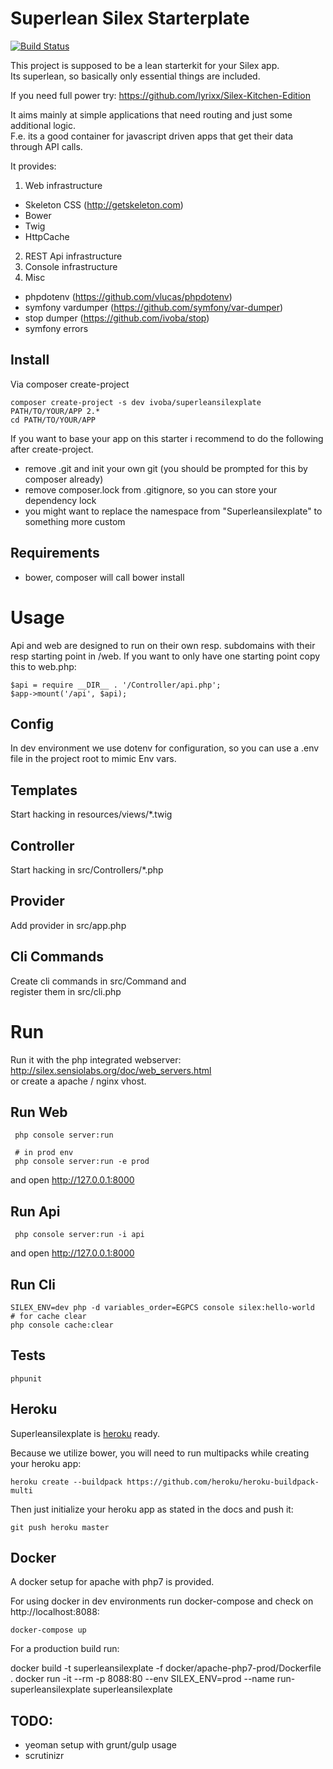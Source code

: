 # Superlean Silex Starterplate

[![Build Status](https://secure.travis-ci.org/ivoba/superleansilexplate.png?branch=master)](http://travis-ci.org/ivoba/superleansilexplate)

This project is supposed to be a lean starterkit for your Silex app.  
Its superlean, so basically only essential things are included.  

If you need full power try:
https://github.com/lyrixx/Silex-Kitchen-Edition

It aims mainly at simple applications that need routing and just some additional logic.  
F.e. its a good container for javascript driven apps that get their data through API calls.  

It provides:

1. Web infrastructure
  * Skeleton CSS (http://getskeleton.com)
  * Bower
  * Twig
  * HttpCache
2. REST Api infrastructure
3. Console infrastructure
4. Misc
  * phpdotenv (https://github.com/vlucas/phpdotenv)
  * symfony vardumper (https://github.com/symfony/var-dumper) 
  * stop dumper (https://github.com/ivoba/stop)
  * symfony errors
  
## Install
Via composer create-project

    composer create-project -s dev ivoba/superleansilexplate PATH/TO/YOUR/APP 2.*
    cd PATH/TO/YOUR/APP
    
If you want to base your app on this starter i recommend to do the following after create-project.  

- remove .git and init your own git (you should be prompted for this by composer already)
- remove composer.lock from .gitignore, so you can store your dependency lock
- you might want to replace the namespace from "Superleansilexplate" to something more custom

## Requirements
- bower, composer will call bower install

# Usage
Api and web are designed to run on their own resp. subdomains with their resp starting point in /web.
If you want to only have one starting point copy this to web.php:

    $api = require __DIR__ . '/Controller/api.php';
    $app->mount('/api', $api);


## Config
In dev environment we use dotenv for configuration, so you can use a .env file in the project root to mimic Env vars.
## Templates
Start hacking in resources/views/*.twig
## Controller
Start hacking in src/Controllers/*.php
## Provider
Add provider in src/app.php
## Cli Commands
Create cli commands in src/Command and  
register them in src/cli.php

# Run
Run it with the php integrated webserver: http://silex.sensiolabs.org/doc/web_servers.html  
or create a apache / nginx vhost.

## Run Web

     php console server:run
     
     # in prod env
     php console server:run -e prod

and open http://127.0.0.1:8000


## Run Api

     php console server:run -i api
     
and open http://127.0.0.1:8000
    
## Run Cli

    SILEX_ENV=dev php -d variables_order=EGPCS console silex:hello-world
    # for cache clear
    php console cache:clear
    

Tests
-----
`phpunit`
    

## Heroku
Superleansilexplate is [heroku](https://heroku.com) ready.  

Because we utilize bower, you will need to run multipacks while creating your heroku app: 

    heroku create --buildpack https://github.com/heroku/heroku-buildpack-multi
    
Then just initialize your heroku app as stated in the docs and push it:

    git push heroku master


## Docker
A docker setup for apache with php7 is provided.  

For using docker in dev environments run docker-compose and check on http://localhost:8088:

    docker-compose up
    
For a production build run:

   docker build -t superleansilexplate -f docker/apache-php7-prod/Dockerfile .
   docker run -it --rm -p 8088:80 --env SILEX_ENV=prod --name run-superleansilexplate superleansilexplate

## TODO:

 - yeoman setup with grunt/gulp usage
 - scrutinizr
